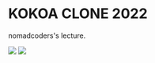 # KOKOA CLONE 2022

nomadcoders's lecture.

<img src="https://img.shields.io/badge/Html-D77281?style=flat-square&logo=Html5&logoColor=white"/></a> <img src="https://img.shields.io/badge/Css-5F0053?style=flat-square&logo=Css3&logoColor=white"/></a>
